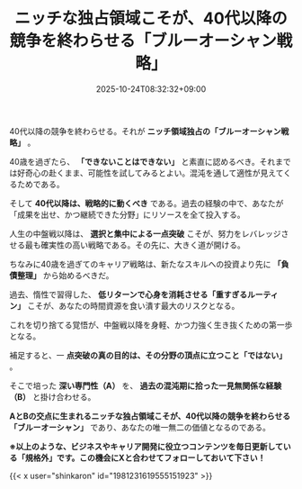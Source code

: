 ﻿---
title: "ニッチな独占領域こそが、40代以降の競争を終わらせる「ブルーオーシャン戦略」"
date: 2025-10-24T08:32:32+09:00
draft: false
---

40代以降の競争を終わらせる。それが **ニッチ領域独占の「ブルーオーシャン戦略」** 。

40歳を過ぎたら、 **「できないことはできない」** と素直に認めるべき。それまでは好奇心の赴くまま、可能性を試してみるとよい。混沌を通して適性が見えてくるためである。



そして **40代以降は、戦略的に動くべき** である。過去の経験の中で、あなたが「成果を出せ、かつ継続できた分野」にリソースを全て投入する。

人生の中盤戦以降は、 **選択と集中による一点突破** こそが、努力をレバレッジさせる最も確実性の高い戦略である。その先に、大きく道が開ける。



ちなみに40歳を過ぎてのキャリア戦略は、新たなスキルへの投資より先に **「負債整理」** から始めるべきだ。

過去、惰性で習得した、 **低リターンで心身を消耗させる「重すぎるルーティン」** こそが、あなたの時間資源を食い潰す最大のリスクとなる。

これを切り捨てる覚悟が、中盤戦以降を身軽、かつ力強く生き抜くための第一歩となる。



補足すると、一 **点突破の真の目的は、その分野の頂点に立つこと「ではない」** 。

そこで培った **深い専門性（A）** を、 **過去の混沌期に拾った一見無関係な経験（B）** と掛け合わせる。

**AとBの交点に生まれるニッチな独占領域こそが、40代以降の競争を終わらせる「ブルーオーシャン」** であり、あなたの唯一無二の価値となるのである。



**※以上のような、ビジネスやキャリア開発に役立つコンテンツを毎日更新している「規格外」です。この機会にXと合わせてフォローしておいて下さい！**



{{< x user="shinkaron" id="1981231619555151923" >}}